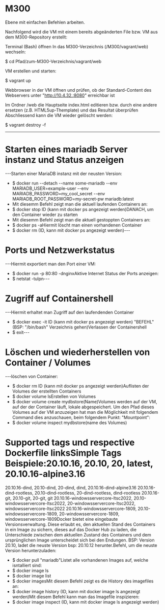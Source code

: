 # M300
Ebene mit einfachen Befehlen arbeiten.

Nachfolgend wird die VM mit einem bereits abgeänderten File bzw. VM aus dem M300-Repository erstellt:

Terminal (Bash) öffnen
In das M300-Verzeichnis (/M300/vagrant/web) wechseln:

  $ cd Pfad/zum-M300-Verzeichnis/vagrant/web
  
VM erstellen und starten:

  $ vagrant up
  
Webbrowser in der VM öffnen und prüfen, ob der Standard-Content des Webservers unter "http://10.4.32.:8080" erreichbar ist

Im Ordner /web die Hauptseite index.html editieren bzw. durch eine andere ersetzen (z.B. HTML5up-Themplate) und das Resultat überprüfen
Abschliessend kann die VM wieder gelöscht werden:
 
$ vagrant destroy -f


---
# Starten eines mariadb Server instanz und Status anzeigen
---Starten einer MariaDB instanz mit der neusten Version:
- $ docker run --detach --name some-mariadb --env MARIADB_USER=example-user --env MARIADB_PASSWORD=my_cool_secret --env MARIADB_ROOT_PASSWORD=my-secret-pw mariadb:latest
- Mit diesemm Befehl zeigt man die aktuell laufenden Containers an:
- $ docker stop ID (kann mit docker ps angezeigt werden)DANACH, um den Container wieder zu starten
- Mit diesemm Befehl zeigt man die aktuell gestoppten Containers an:
- $ docker ps -aHiermit löscht man einen vorhandenen Container
- $ docker rm (ID, kann mit docker ps angezeigt werden)---

# Ports und Netzwerkstatus
---Hiermit exportiert man den Port einer VM:
- $ docker run -p 80:80 -dnginxAktive Internet Status der Ports anzeigen:
- $ netstat -tulpn---

# Zugriff auf Containershell
---Hiermit erhaltet man Zugriff auf den laufendenden Container
- $ docker exec -it ID (kann mit docker ps angezeigt werden) "BEFEHL" (BSP: "/bin/bash" Verzeichnis gehen)Verlassen der Containershell
- $ exit---

# Löschen und wiederherstellen von Container / Volumes
---löschen von Container:
- $ docker rm ID (kann mit docker ps angezeigt werden)Auflisten der Volumes der erstellten Containers
- $ docker volume lsErstellen von Volumes
- $ docker volume create mydbstore(Name)Volumes werden auf der VM, auf der der Container läuft, lokale abgespeichert. Um den Pfad dieses Volumes auf der VM anzuzeigen hat man die Möglichkeit mit folgendem Command dies anzuschauen, beim folgendem Punkt: "Mountpoint":
- $ docker volume inspect mydbstore(name des Volumes)


# Supported tags und respective Dockerfile linksSimple Tags Beispiele:20.10.16, 20.10, 20, latest, 20.10.16-alpine3.16
20.10.16-dind, 20.10-dind, 20-dind, dind, 20.10.16-dind-alpine3.16
20.10.16-dind-rootless, 20.10-dind-rootless, 20-dind-rootless, dind-rootless
20.10.16-git, 20.10-git, 20-git, git
20.10.16-windowsservercore-ltsc2022, 20.10-windowsservercore-ltsc2022, 20-windowsservercore-ltsc2022, windowsservercore-ltsc2022
20.10.16-windowsservercore-1809, 20.10-windowsservercore-1809, 20-windowsservercore-1809, windowsservercore-1809Docker bietet eine eingebaute Versionsverwaltung. Diese erlaubt es, den aktuellen Stand des Containers in ein Image zu sichern, dieses auf das Docker Hub zu laden, die Unterschiede zwischen dem aktuellen Zustand des Containers und dem ursprünglichen Image unterscheidet sich bei den Endungen. BSP: Version 20.10, ladet die neuste Version bsp: 20.10.12 herunter.Befehl, um die neuste Version herunterzuladen:
- $ docker pull "mariadb"Listet alle vorhandenen Images auf, welche isntalliert sind:
- $ docker image ls
- $ docker image list
- $ docker imagesMit diesem Befehl zeigt es die History des imagefiles an:
- $ docker image history (ID, kann mit docker image ls angezeigt werden)Mit diesem Befehl kann man das Imagefile inspizieren:
- $ docker image inspect (ID, kann mit docker image ls angezeigt werden)

